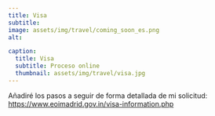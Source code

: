 ```yaml
---
title: Visa
subtitle: 
image: assets/img/travel/coming_soon_es.png
alt: 

caption:
  title: Visa
  subtitle: Proceso online
  thumbnail: assets/img/travel/visa.jpg
---
```


Añadiré los pasos a seguir de forma detallada de mi solicitud: https://www.eoimadrid.gov.in/visa-information.php